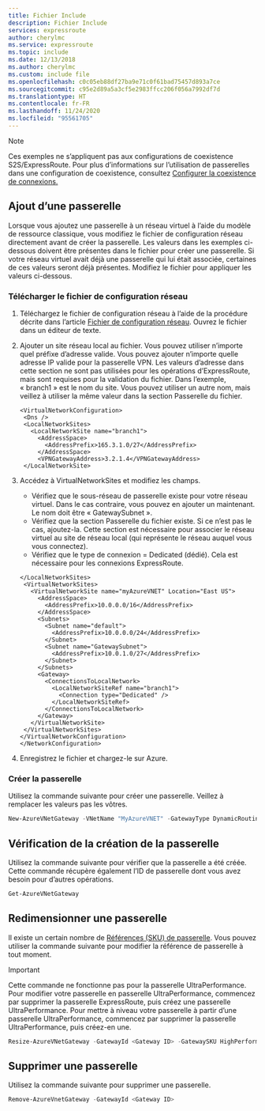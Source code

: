 ```yaml
---
title: Fichier Include
description: Fichier Include
services: expressroute
author: cherylmc
ms.service: expressroute
ms.topic: include
ms.date: 12/13/2018
ms.author: cherylmc
ms.custom: include file
ms.openlocfilehash: c0c05eb88df27ba9e71c0f61bad75457d893a7ce
ms.sourcegitcommit: c95e2d89a5a3cf5e2983ffcc206f056a7992df7d
ms.translationtype: HT
ms.contentlocale: fr-FR
ms.lasthandoff: 11/24/2020
ms.locfileid: "95561705"
---
```

> [!NOTE]
> Ces exemples ne s’appliquent pas aux configurations de coexistence S2S/ExpressRoute.
> Pour plus d’informations sur l’utilisation de passerelles dans une configuration de coexistence, consultez [Configurer la coexistence de connexions.](../articles/expressroute/expressroute-howto-coexist-classic.md#gw)

## <a name="add-a-gateway"></a>Ajout d’une passerelle

Lorsque vous ajoutez une passerelle à un réseau virtuel à l’aide du modèle de ressource classique, vous modifiez le fichier de configuration réseau directement avant de créer la passerelle. Les valeurs dans les exemples ci-dessous doivent être présentes dans le fichier pour créer une passerelle. Si votre réseau virtuel avait déjà une passerelle qui lui était associée, certaines de ces valeurs seront déjà présentes. Modifiez le fichier pour appliquer les valeurs ci-dessous.

### <a name="download-the-network-configuration-file"></a>Télécharger le fichier de configuration réseau

1. Téléchargez le fichier de configuration réseau à l’aide de la procédure décrite dans l’article [Fichier de configuration réseau](/previous-versions/azure/virtual-network/virtual-networks-using-network-configuration-file). Ouvrez le fichier dans un éditeur de texte.
2. Ajouter un site réseau local au fichier. Vous pouvez utiliser n’importe quel préfixe d’adresse valide. Vous pouvez ajouter n’importe quelle adresse IP valide pour la passerelle VPN. Les valeurs d’adresse dans cette section ne sont pas utilisées pour les opérations d’ExpressRoute, mais sont requises pour la validation du fichier. Dans l’exemple, « branch1 » est le nom du site. Vous pouvez utiliser un autre nom, mais veillez à utiliser la même valeur dans la section Passerelle du fichier.

   ```
   <VirtualNetworkConfiguration>
    <Dns />
    <LocalNetworkSites>
      <LocalNetworkSite name="branch1">
        <AddressSpace>
          <AddressPrefix>165.3.1.0/27</AddressPrefix>
        </AddressSpace>
        <VPNGatewayAddress>3.2.1.4</VPNGatewayAddress>
    </LocalNetworkSite>
   ```
3. Accédez à VirtualNetworkSites et modifiez les champs.

   * Vérifiez que le sous-réseau de passerelle existe pour votre réseau virtuel. Dans le cas contraire, vous pouvez en ajouter un maintenant. Le nom doit être « GatewaySubnet ».
   * Vérifiez que la section Passerelle du fichier existe. Si ce n’est pas le cas, ajoutez-la. Cette section est nécessaire pour associer le réseau virtuel au site de réseau local (qui représente le réseau auquel vous vous connectez).
   * Vérifiez que le type de connexion = Dedicated (dédié). Cela est nécessaire pour les connexions ExpressRoute.

   ```
   </LocalNetworkSites>
    <VirtualNetworkSites>
      <VirtualNetworkSite name="myAzureVNET" Location="East US">
        <AddressSpace>
          <AddressPrefix>10.0.0.0/16</AddressPrefix>
        </AddressSpace>
        <Subnets>
          <Subnet name="default">
            <AddressPrefix>10.0.0.0/24</AddressPrefix>
          </Subnet>
          <Subnet name="GatewaySubnet">
            <AddressPrefix>10.0.1.0/27</AddressPrefix>
          </Subnet>
        </Subnets>
        <Gateway>
          <ConnectionsToLocalNetwork>
            <LocalNetworkSiteRef name="branch1">
              <Connection type="Dedicated" />
            </LocalNetworkSiteRef>
          </ConnectionsToLocalNetwork>
        </Gateway>
      </VirtualNetworkSite>
    </VirtualNetworkSites>
   </VirtualNetworkConfiguration>
   </NetworkConfiguration>
   ```
4. Enregistrez le fichier et chargez-le sur Azure.

### <a name="create-the-gateway"></a>Créer la passerelle

Utilisez la commande suivante pour créer une passerelle. Veillez à remplacer les valeurs pas les vôtres.

```powershell
New-AzureVNetGateway -VNetName "MyAzureVNET" -GatewayType DynamicRouting -GatewaySKU  Standard
```

## <a name="verify-the-gateway-was-created"></a>Vérification de la création de la passerelle

Utilisez la commande suivante pour vérifier que la passerelle a été créée. Cette commande récupère également l’ID de passerelle dont vous avez besoin pour d’autres opérations.

```powershell
Get-AzureVNetGateway
```

## <a name="resize-a-gateway"></a>Redimensionner une passerelle

Il existe un certain nombre de [Références (SKU) de passerelle](../articles/expressroute/expressroute-about-virtual-network-gateways.md). Vous pouvez utiliser la commande suivante pour modifier la référence de passerelle à tout moment.

> [!IMPORTANT]
> Cette commande ne fonctionne pas pour la passerelle UltraPerformance. Pour modifier votre passerelle en passerelle UltraPerformance, commencez par supprimer la passerelle ExpressRoute, puis créez une passerelle UltraPerformance. Pour mettre à niveau votre passerelle à partir d’une passerelle UltraPerformance, commencez par supprimer la passerelle UltraPerformance, puis créez-en une.
>
>

```powershell
Resize-AzureVNetGateway -GatewayId <Gateway ID> -GatewaySKU HighPerformance
```

## <a name="remove-a-gateway"></a>Supprimer une passerelle

Utilisez la commande suivante pour supprimer une passerelle.

```powershell
Remove-AzureVnetGateway -GatewayId <Gateway ID>
```
